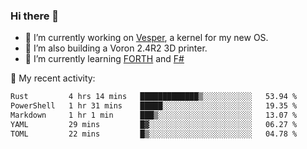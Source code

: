 ### Hi there 👋

<!--
**berkus/berkus** is a ✨ _special_ ✨ repository because its `README.md` (this file) appears on your GitHub profile.

Here are some ideas to get you started:

- 🔭 I’m currently working on ...
- 🌱 I’m currently learning ...
- 👯 I’m looking to collaborate on ...
- 🤔 I’m looking for help with ...
- 💬 Ask me about ...
- 📫 How to reach me: ...
- 😄 Pronouns: ...
- ⚡ Fun fact: ...
-->

- 🔭 I’m currently working on [Vesper](https://github.com/metta-systems/vesper), a kernel for my new OS.
- 🔭 I’m also building a Voron 2.4R2 3D printer.
- 🌱 I’m currently learning [FORTH](http://forth.com/starting-forth/) and [F#](https://fsharpforfunandprofit.com/)

💼 My recent activity:

<!--START_SECTION:waka-->

```txt
Rust         4 hrs 14 mins   █████████████▒░░░░░░░░░░░   53.94 %
PowerShell   1 hr 31 mins    █████░░░░░░░░░░░░░░░░░░░░   19.35 %
Markdown     1 hr 1 min      ███▒░░░░░░░░░░░░░░░░░░░░░   13.07 %
YAML         29 mins         █▓░░░░░░░░░░░░░░░░░░░░░░░   06.27 %
TOML         22 mins         █▒░░░░░░░░░░░░░░░░░░░░░░░   04.78 %
```

<!--END_SECTION:waka-->
